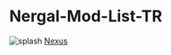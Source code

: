 # Nergal-Mod-List-TR
![splash](https://github.com/user-attachments/assets/54bce3d5-aa78-4c02-be28-da9efb27411f)
[Nexus]([https://www.google.com](https://www.nexusmods.com/skyrimspecialedition/mods/128190))
